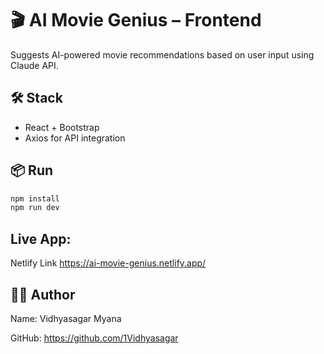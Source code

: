 # 🎬 AI Movie Genius – Frontend

Suggests AI-powered movie recommendations based on user input using Claude API.

## 🛠️ Stack

- React + Bootstrap
- Axios for API integration

## 📦 Run

```bash
npm install
npm run dev
```
## Live App: 
Netlify Link
https://ai-movie-genius.netlify.app/

## 👨‍💻 Author
Name: Vidhyasagar Myana

GitHub: https://github.com/1Vidhyasagar
